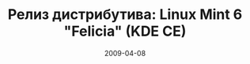 ---
layout: post
title: "Релиз дистрибутива: Linux Mint 6 \"Felicia\" (KDE CE)"
date: 2009-04-08   
---